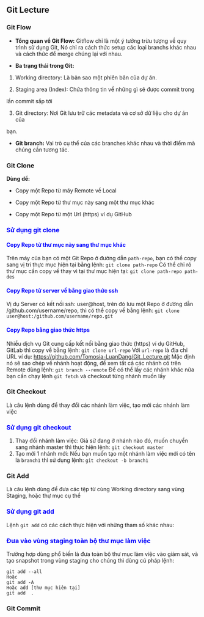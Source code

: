 

## Git Lecture

### Git Flow

-  **Tổng quan về Git Flow:** Gitflow chỉ là một ý tưởng trừu tượng về quy trình sử dụng Git, Nó chỉ ra cách thức setup các loại branchs khác nhau và cách thức để merge chúng lại với nhau.

-  **Ba trạng thái trong Git:**

1. Working directory: Là bản sao một phiên bản của dự án.

2. Staging area (Index): Chứa thông tin về những gì sẽ được commit trong

lần commit sắp tới

3. Git directory: Nơi Git lưu trữ các metadata và cơ sở dữ liệu cho dự án của

bạn.

-  **Git branch:** Vai trò cụ thể của các branches khác nhau và thời điểm mà chúng cần tương tác.

### Git Clone

**Dùng dể:**

- Copy một Repo từ máy Remote về Local

- Copy một Repo từ thư mục này sang một thư mục khác

- Copy một Repo từ một Url (https) ví dụ GitHub
### <span style="color:blue">Sử dụng git clone</span>
#### <span style="color:blue">Copy Repo từ thư mục này sang thư mục khác</span>
Trên máy của bạn có một Git Repo ở đường dẫn `path-repo`, bạn có thể copy sang vị trí thực mục hiện tại bằng lệnh:
`git clone path-repo`
Có thể chỉ rõ thư mục cần copy về thay vì tại thư mục hiện tại:
`git clone path-repo path-des`
#### <span style="color:blue">Copy Repo từ server về bằng giao thức ssh</span>
Vị dụ Server có kết nối ssh: user@host, trên đó lưu một Repo ở đường dẫn /github.com/username/repo, thì có thể copy về bằng lệnh:
`git clone user@host:/github.com/username/repo.git`
#### <span style="color:blue">Copy Repo bằng giao thức https</span>
Nhiều dịch vụ Git cung cấp kết nối bằng giao thức (https) ví dụ GitHub, GitLab thì copy về bằng lệnh:
`git clone url-repo`
Với `url-repo` là địa chỉ URL ví dụ: https://github.com/Tomosia-LuanDang/Git_Lecture.git
Mặc định nó sẽ sao chép về nhánh hoạt động, để xem tất cả các nhánh có trên Remote dùng lệnh:
`git branch --remote`
Để có thể lấy các nhánh khác nữa bạn cần chạy lệnh `git fetch` và checkout từng nhánh muốn lấy
### Git Checkout

Là câu lệnh dùng để thay đổi các nhánh làm việc, tạo mới các nhánh làm việc

### <span style="color:blue">Sử dụng git checkout</span>

1. Thay đổi nhánh làm việc: Giả sử đang ở nhánh nào đó, muốn chuyển sang nhánh master thì thực hiện lệnh:
 `git checkout master`
2. Tạo mới 1 nhánh mới: Nếu bạn muốn tạo một nhánh làm việc mới có tên là `branch1` thì sử dụng lệnh:
`git checkout -b branch1`
### Git Add
Là câu lệnh dùng để đưa các tệp từ cùng Working directory sang vùng Staging, hoặc thự mục cụ thể
### <span style="color:blue">Sử dụng git add</span>
Lệnh `git add` có các cách thực hiện với những tham số khác nhau:
### <span style="color:blue">Đưa vào vùng  **staging**  toàn bộ thư mục làm việc</span>
Trường hợp dùng phổ biến là đưa toàn bộ thư mục làm việc vào giám sát, và tạo snapshot trong vùng staging cho chúng thì dùng cú pháp lệnh:
```
git add --all
Hoặc
git add -A
Hoặc add [thư mục hiên tại]
git add  .
```
### Git Commit
